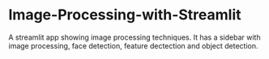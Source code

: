 # Image-Processing-with-Streamlit
A streamlit app showing image processing techniques.
It has a sidebar with image processing, face detection, feature dectection and object detection.
